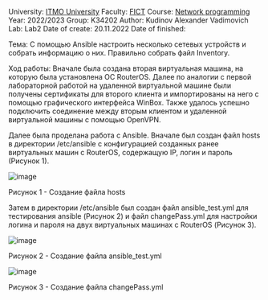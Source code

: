 University: [ITMO University](https://itmo.ru/ru/)
Faculty: [FICT](https://fict.itmo.ru)
Course: [Network programming](https://github.com/itmo-ict-faculty/network-programming)
Year: 2022/2023
Group: K34202
Author: Kudinov Alexander Vadimovich
Lab: Lab2
Date of create: 20.11.2022
Date of finished: 

Тема: 
С помощью Ansible настроить несколько сетевых устройств и собрать информацию о них. Правильно собрать файл Inventory.

Ход работы:
Вначале была создана вторая виртуальная машина, на которую была установлена ОС RouterOS. 
Далее по аналогии с первой лабораторной работой на удаленной виртуальной машине были получены сертификаты для второго клиента и импортированы на него с помощью графического интерфейса WinBox.
Также удалось успешно подключить соединение между вторым клиентом и удаленной виртуальной машины с помощью OpenVPN.

Далее была проделана работа с Ansible. 
Вначале был создан файл hosts в директории /etc/ansible с конфигурацией созданных ранее виртуальных машин с RouterOS, содержащую IP, логин и пароль (Рисунок 1).

![image](https://user-images.githubusercontent.com/42407837/202906882-114bae1e-cf26-48b9-961c-ecfcba4dab44.png)

Рисунок 1 - Создание файла hosts

Затем в директории /etc/ansible был создан файл ansible_test.yml для тестирования ansible (Рисунок 2) и файл changePass.yml для настройки логина и пароля на двух виртуальных машинах с RouterOS (Рисунок 3).

![image](https://user-images.githubusercontent.com/42407837/202907934-68022514-6340-4e49-bb87-91de72c487b1.png)

Рисунок 2 - Создание файла ansible_test.yml

![image](https://user-images.githubusercontent.com/42407837/202910731-a56e5311-b380-4aed-abe8-f5297a29f813.png)

Рисунок 3 - Создание файла changePass.yml
